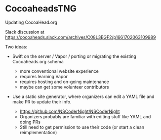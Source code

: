 # CocoaheadsTNG

Updating CocoaHead.org

Slack discussion at https://cocoaheads.slack.com/archives/C08L3EGF2/p1661702063109989

Two ideas:
  * Swift on the server / Vapor / porting or migrating the existing Cocoaheads.org schema
    - more conventional website experience
    - requires learning Vapor
    - requires hosting and on-going maintenance
    - maybe can get some volunteer contributors

  * Use a static site generator, where organizers can edit a YAML file and make PR
    to update their info.  
    - https://github.com/NSCoderNight/NSCoderNight
    - Organizers probably are familiar with editing stuff like YAML and doing PRs
    - Still need to get permission to use their code (or start a clean reimplementation)

